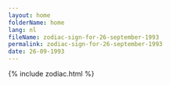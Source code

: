 ```yaml
---
layout: home
folderName: home
lang: nl
fileName: zodiac-sign-for-26-september-1993
permalink: zodiac-sign-for-26-september-1993
date: 26-09-1993
---
```

{% include zodiac.html %}
